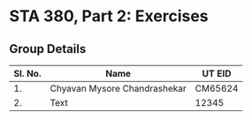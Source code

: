 # STA 380, Part 2: Exercises

## Group Details

| Sl. No.      | Name | UT EID |
| --- | --- | --- |
| 1. | Chyavan Mysore Chandrashekar | CM65624 |
| 2. | Text | 12345 |